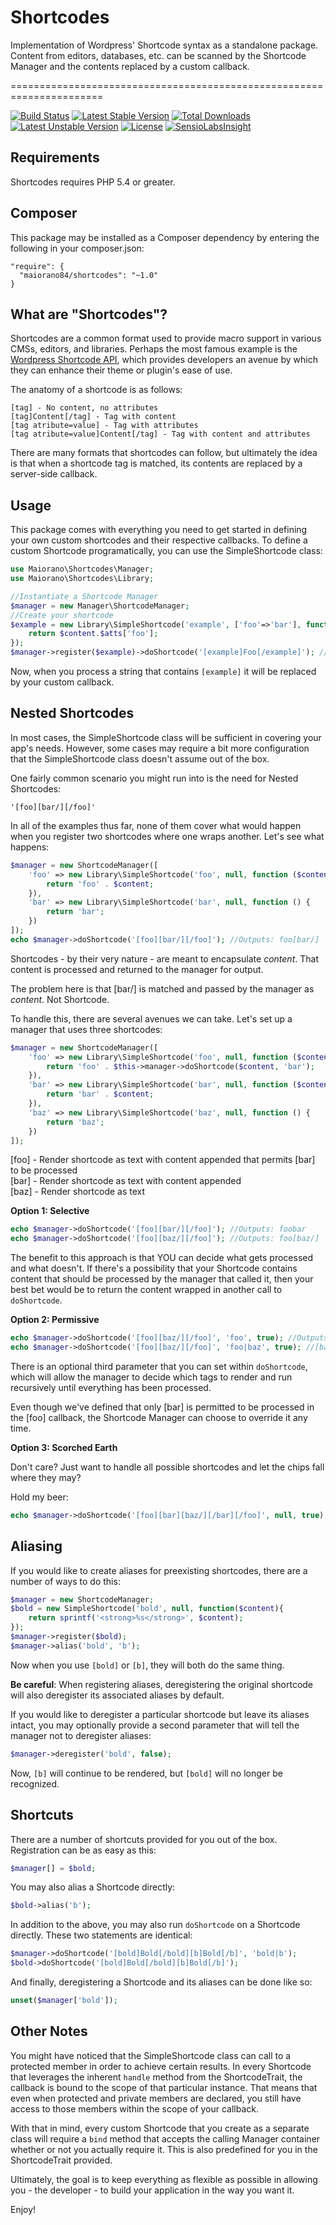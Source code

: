 # Shortcodes
Implementation of Wordpress' Shortcode syntax as a standalone package. Content from editors, databases, etc. can be scanned by the Shortcode Manager and the contents replaced by a custom callback.

======================================================================

[![Build Status](https://travis-ci.org/maiorano84/shortcodes.svg?branch=master)](https://travis-ci.org/maiorano84/shortcodes)
[![Latest Stable Version](https://poser.pugx.org/maiorano84/shortcodes/v/stable)](https://packagist.org/packages/maiorano84/shortcodes)
[![Total Downloads](https://poser.pugx.org/maiorano84/shortcodes/downloads)](https://packagist.org/packages/maiorano84/shortcodes)
[![Latest Unstable Version](https://poser.pugx.org/maiorano84/shortcodes/v/unstable)](https://packagist.org/packages/maiorano84/shortcodes)
[![License](https://poser.pugx.org/maiorano84/shortcodes/license)](https://packagist.org/packages/maiorano84/shortcodes)
[![SensioLabsInsight](https://insight.sensiolabs.com/projects/f1157d4b-fc5f-4b9f-be34-7814abb4edb5/big.png)](https://insight.sensiolabs.com/projects/f1157d4b-fc5f-4b9f-be34-7814abb4edb5)

## Requirements
Shortcodes requires PHP 5.4 or greater.

## Composer
This package may be installed as a Composer dependency by entering the following in your composer.json:

```
"require": {
  "maiorano84/shortcodes": "~1.0"
}
```
## What are "Shortcodes"?

Shortcodes are a common format used to provide macro support in various CMSs, editors, and libraries. Perhaps the most famous example is the [Wordpress Shortcode API](https://codex.wordpress.org/Shortcode_API), which provides developers an avenue by which they can enhance their theme or plugin's ease of use.

The anatomy of a shortcode is as follows:

```
[tag] - No content, no attributes
[tag]Content[/tag] - Tag with content
[tag atribute=value] - Tag with attributes
[tag atribute=value]Content[/tag] - Tag with content and attributes
```

There are many formats that shortcodes can follow, but ultimately the idea is that when a shortcode tag is matched, its contents are replaced by a server-side callback.

## Usage

This package comes with everything you need to get started in defining your own custom shortcodes and their respective callbacks. To define a custom Shortcode programatically, you can use the SimpleShortcode class:

```php
use Maiorano\Shortcodes\Manager;
use Maiorano\Shortcodes\Library;

//Instantiate a Shortcode Manager
$manager = new Manager\ShortcodeManager;
//Create your shortcode
$example = new Library\SimpleShortcode('example', ['foo'=>'bar'], function($content=null, array $atts=[]){
    return $content.$atts['foo'];
});
$manager->register($example)->doShortcode('[example]Foo[/example]'); //Outputs: Foobar
```

Now, when you process a string that contains `[example]` it will be replaced by your custom callback.

## Nested Shortcodes

In most cases, the SimpleShortcode class will be sufficient in covering your app's needs. However, some cases may require a bit more configuration that the SimpleShortcode class doesn't assume out of the box.

One fairly common scenario you might run into is the need for Nested Shortcodes:

`'[foo][bar/][/foo]'`

In all of the examples thus far, none of them cover what would happen when you register two shortcodes where one wraps another.
Let's see what happens:

```php
$manager = new ShortcodeManager([
    'foo' => new Library\SimpleShortcode('foo', null, function ($content) {
        return 'foo' . $content;
    }),
    'bar' => new Library\SimpleShortcode('bar', null, function () {
        return 'bar';
    })
]);
echo $manager->doShortcode('[foo][bar/][/foo]'); //Outputs: foo[bar/]
```

Shortcodes - by their very nature - are meant to encapsulate *content*. That content is processed and returned to the manager for output.

The problem here is that [bar/] is matched and passed by the manager as *content*. Not Shortcode.

To handle this, there are several avenues we can take. Let's set up a manager that uses three shortcodes:

```php
$manager = new ShortcodeManager([
    'foo' => new Library\SimpleShortcode('foo', null, function ($content) {
        return 'foo' . $this->manager->doShortcode($content, 'bar');
    }),
    'bar' => new Library\SimpleShortcode('bar', null, function ($content) {
        return 'bar' . $content;
    }),
    'baz' => new Library\SimpleShortcode('baz', null, function () {
        return 'baz';
    })
]);
```

[foo] - Render shortcode as text with content appended that permits [bar] to be processed  
[bar] - Render shortcode as text with content appended  
[baz] - Render shortcode as text

**Option 1: Selective**
```php
echo $manager->doShortcode('[foo][bar/][/foo]'); //Outputs: foobar
echo $manager->doShortcode('[foo][baz/][/foo]'); //Outputs: foo[baz/]
```

The benefit to this approach is that YOU can decide what gets processed and what doesn't. If there's a possibility that your Shortcode contains content that should be processed by the manager that called it, then your best bet would be to return the content wrapped in another call to `doShortcode`.

**Option 2: Permissive**

```php
echo $manager->doShortcode('[foo][baz/][/foo]', 'foo', true); //Outputs: foo[baz/]
echo $manager->doShortcode('[foo][baz/][/foo]', 'foo|baz', true); //[baz] Permitted in this instance
```
There is an optional third parameter that you can set within `doShortcode`, which will allow the manager to decide which tags to render and run recursively until everything has been processed.

Even though we've defined that only [bar] is permitted to be processed in the [foo] callback, the Shortcode Manager can choose to override it any time.

**Option 3: Scorched Earth**

Don't care? Just want to handle all possible shortcodes and let the chips fall where they may?

Hold my beer:

```php
echo $manager->doShortcode('[foo][bar][baz/][/bar][/foo]', null, true); //Outputs: foobarbaz
```

## Aliasing

If you would like to create aliases for preexisting shortcodes, there are a number of ways to do this:

```php
$manager = new ShortcodeManager;
$bold = new SimpleShortcode('bold', null, function($content){
    return sprintf('<strong>%s</strong>', $content);
});
$manager->register($bold);
$manager->alias('bold', 'b');
```

Now when you use `[bold]` or `[b]`, they will both do the same thing.

**Be careful**: When registering aliases, deregistering the original shortcode will also deregister its associated aliases by default.

If you would like to deregister a particular shortcode but leave its aliases intact, you may optionally provide a second parameter that will tell the manager not to deregister aliases:

```php
$manager->deregister('bold', false);
```

Now, `[b]` will continue to be rendered, but `[bold]` will no longer be recognized.

## Shortcuts

There are a number of shortcuts provided for you out of the box. Registration can be as easy as this:

```php
$manager[] = $bold;
```

You may also alias a Shortcode directly:

```php
$bold->alias('b');
```

In addition to the above, you may also run `doShortcode` on a Shortcode directly. These two statements are identical:

```php
$manager->doShortcode('[bold]Bold[/bold][b]Bold[/b]', 'bold|b');
$bold->doShortcode('[bold]Bold[/bold][b]Bold[/b]');
```

And finally, deregistering a Shortcode and its aliases can be done like so:

```php
unset($manager['bold']);
```

## Other Notes

You might have noticed that the SimpleShortcode class can call to a protected member in order to achieve certain results. In every Shortcode that leverages the inherent `handle` method from the ShortcodeTrait, the callback is bound to the scope of that particular instance. That means that even when protected and private members are declared, you still have access to those members within the scope of your callback.

With that in mind, every custom Shortcode that you create as a separate class will require a `bind` method that accepts the calling Manager container whether or not you actually require it. This is also predefined for you in the ShortcodeTrait provided.

Ultimately, the goal is to keep everything as flexible as possible in allowing you - the developer - to build your application in the way you want it.

Enjoy!
